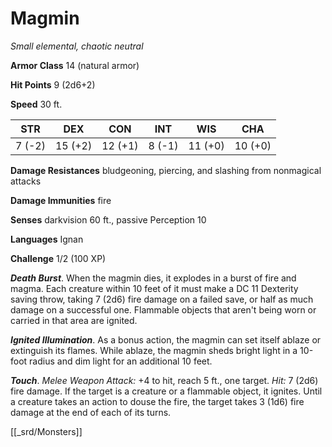 # Magmin

*Small elemental, chaotic neutral*

**Armor Class** 14 (natural armor)

**Hit Points** 9 (2d6+2)

**Speed** 30 ft.

| STR    | DEX     | CON     | INT    | WIS     | CHA     |
|--------|---------|---------|--------|---------|---------|
| 7 (-2) | 15 (+2) | 12 (+1) | 8 (-1) | 11 (+0) | 10 (+0) |

**Damage Resistances** bludgeoning, piercing, and slashing from nonmagical attacks

**Damage Immunities** fire

**Senses** darkvision 60 ft., passive Perception 10

**Languages** Ignan

**Challenge** 1/2 (100 XP)

***Death Burst***. When the magmin dies, it explodes in a burst of fire and magma. Each creature within 10 feet of it must make a DC 11 Dexterity saving throw, taking 7 (2d6) fire damage on a failed save, or half as much damage on a successful one. Flammable objects that aren't being worn or carried in that area are ignited.

***Ignited Illumination***. As a bonus action, the magmin can set itself ablaze or extinguish its flames. While ablaze, the magmin sheds bright light in a 10-foot radius and dim light for an additional 10 feet.


***Touch***. *Melee Weapon Attack:* +4 to hit, reach 5 ft., one target. *Hit:* 7 (2d6) fire damage. If the target is a creature or a flammable object, it ignites. Until a creature takes an action to douse the fire, the target takes 3 (1d6) fire damage at the end of each of its turns.


[[_srd/Monsters]]